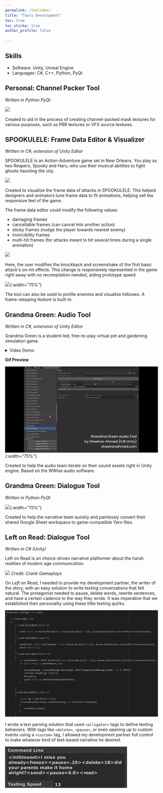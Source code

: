 ```yaml
---
permalink: /toolsdev/
title: "Tools Development"
toc: true
toc_sticky: true
author_profile: false

---
```


## Skills

- Software: Unity, Unreal Engine
- Languages: C#, C++, Python, PyQt

## Personal: Channel Packer Tool
*Written in Python PyQt*

![](/assets/images/portfolio/personal-channel-packer-tool.gif)

Created to aid in the process of creating channel-packed mask textures for various purposes, such as PBR textures or VFX source textures.

## SPOOKULELE: Frame Data Editor & Visualizer
*Written in C#, extension of Unity Editor*

SPOOKULELE is an Action-Adventure game set in New Orleans. You play as two Reapers, Spooky and Haru, who use their musical abilities to fight ghosts haunting the city.

![](/assets/images/portfolio/spookulele-frame-data-editor-1.gif)


Created to visualize the frame data of attacks in SPOOKULELE. This helped designers and animators tune frame data to fit animations, helping sell the responsive feel of the game.

The frame data editor could modify the following values:
- damaging frames
- cancellable frames (can cancel into another action)
- sticky frames (nudge the player towards nearest enemy)
- invincibility frames
- multi-hit frames (for attacks meant to hit several times during a single animation)

![](/assets/images/portfolio/spookulele-frame-data-editor-2.gif)

Here, the user modifies the knockback and screenshake of the first basic attack's on-hit effects. This change is responsively represented in the game right away with no recompilation needed, aiding prototype speed.


![](/assets/images/portfolio/spookulele-frame-data-editor-3.gif){:width="75%"}

The tool can also be used to profile enemies and visualize hitboxes. A frame-stepping feature is built-in.

## Grandma Green: Audio Tool
*Written in C#, extension of Unity Editor*

Grandma Green is a student-led, free-to-play virtual pet and gardening simulation game.

<details Video Demo><summary>Video Demo</summary>
{% include video id="1kAALUpsEf7EQTr3TKZI9_pOFnWzm6TMF" provider="google-drive" %}
</details>

**Gif Preview**

![](/assets/images/portfolio/grandma-green-audio-tool.gif){:width="75%"}

Created to help the audio team iterate on their sound assets right in Unity engine. Based on the WWise audio software.

## Grandma Green: Dialogue Tool
*Written in Python PyQt*

![](/assets/images/portfolio/grandma-green-dialogue-tool.gif){:width="75%"}

Created to help the narrative team quickly and painlessly convert their shared Google Sheet workspace to game-compatible Yarn files.

## Left on Read: Dialogue Tool
*Written in C# (Unity)*

Left on Read is an choice-driven narrative platformer about the harsh realities of modern age communication.

![](/assets/images/portfolio/left-on-read-1.gif)
*Credit: Crank Gameplays*

On *Left on Read*, I needed to provide my development partner, the writer of the story, with an easy solution to write texting conversations that felt natural. The protagonist needed to pause, delete words, rewrite sentences, and have a certain cadence to the way they wrote. It was imperative that we established their personality using these little texting quirks.

![](/assets/images/portfolio/left-on-read-2.png)

I wrote a text parsing solution that used `<alligator>` tags to define texting behaviors. With tags like `<delete>`, `<pause>`, or even opening up to custom events using a `<custom>` tag, I allowed my development partner full control to make whatever kind of text-based narrative he desired.

![](/assets/images/portfolio/left-on-read-3.png)

